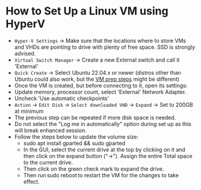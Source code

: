 # How to Set Up a Linux VM using HyperV

* `Hyper-V Settings` -> Make sure that the locations where to store VMs and VHDs are pointing to drive with plenty of free space. SSD is strongly advised. 
* `Virtual Switch Manager` -> Create a new External switch and call it 'External' 
* `Quick Create` -> Select Ubuntu 22.04.x or newer (distros other than Ubuntu could also work, but the [VM prep steps](./How_to_prep_VM.md) might be different)
* Once the VM is created, but before connecting to it, open its settings: 
* Update memory, processor count, select 'External' Network Adapter. 
* Uncheck 'Use automatic checkpoints' 
* `Action` -> `Edit Disk` -> `Select downloaded VHD` -> `Expand` -> Set to 200GB at minimum 
* The previous step can be repeated if more disk space is needed. 
* Do not select the "Log me in automatically" option during set up as this will break enhanced session. 
* Follow the steps below to update the volume size: 
    * sudo apt install gparted && sudo gparted
    * In the GUI, select the current drive at the top by clicking on it and then click on the expand button ("->"). Assign the entire Total space to the current drive. 
    * Then click on the green check mark to expand the drive. 
    * Then run sudo reboot to restart the VM for the changes to take effect. 